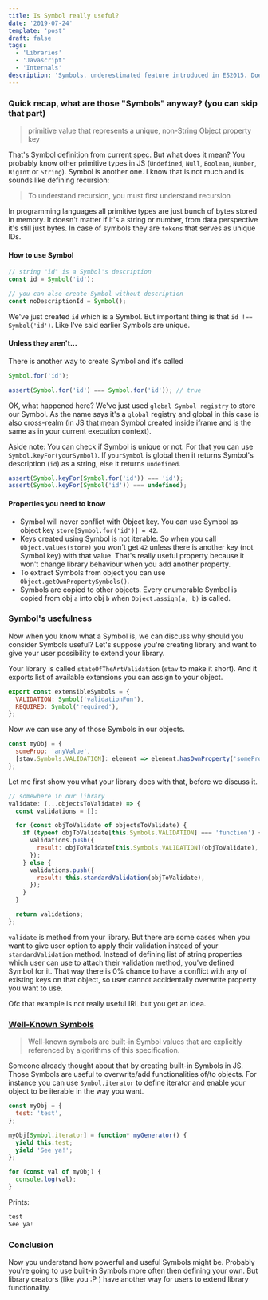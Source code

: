 ```yaml
---
title: Is Symbol really useful?
date: '2019-07-24'
template: 'post'
draft: false
tags:
  - 'Libraries'
  - 'Javascript'
  - 'Internals'
description: 'Symbols, underestimated feature introduced in ES2015. Does it have any other purpose than interview questions?'
---
```


### Quick recap, what are those "Symbols" anyway? (you can skip that part)

> primitive value that represents a unique, non-String Object property key

That's Symbol definition from current [spec](http://www.ecma-international.org/ecma-262/#sec-symbol-value). But what does it mean? You probably know other primitive types in JS (`Undefined`, `Null`, `Boolean`, `Number`, `BigInt` or `String`). Symbol is another one. I know that is not much and is sounds like defining recursion:

> To understand recursion, you must first understand recursion

In programming languages all primitive types are just bunch of bytes stored in memory. It doesn't matter if it's a string or number, from data perspective it's still just bytes. In case of symbols they are `tokens` that serves as unique IDs.

#### How to use Symbol

```javascript
// string "id" is a Symbol's description
const id = Symbol('id');

// you can also create Symbol without description
const noDescriptionId = Symbol();
```

We've just created `id` which is a Symbol. But important thing is that `id !== Symbol('id')`. Like I've said earlier Symbols are unique.

#### Unless they aren't...

There is another way to create Symbol and it's called

```javascript
Symbol.for('id');

assert(Symbol.for('id') === Symbol.for('id')); // true
```

OK, what happened here? We've just used `global Symbol registry` to store our Symbol. As the name says it's a `global` registry and global in this case is also cross-realm (in JS that mean Symbol created inside iframe and is the same as in your current execution context).

Aside note: You can check if Symbol is unique or not. For that you can use `Symbol.keyFor(yourSymbol)`. If `yourSymbol` is global then it returns Symbol's description (`id`) as a string, else it returns `undefined`.

```javascript
assert(Symbol.keyFor(Symbol.for('id')) === 'id');
assert(Symbol.keyFor(Symbol('id')) === undefined);
```

#### Properties you need to know

- Symbol will never conflict with Object key. You can use Symbol as object key `store[Symbol.for('id')] = 42`.
- Keys created using Symbol is not iterable. So when you call `Object.values(store)` you won't get `42` unless there is another key (not Symbol key) with that value. That's really useful property because it won't change library behaviour when you add another property.
- To extract Symbols from object you can use `Object.getOwnPropertySymbols()`.
- Symbols are copied to other objects. Every enumerable Symbol is copied from obj `a` into obj `b` when `Object.assign(a, b)` is called.

### Symbol's usefulness

Now when you know what a Symbol is, we can discuss why should you consider Symbols useful? Let's suppose you're creating library and want to give your user possibility to extend your library.

Your library is called `stateOfTheArtValidation` (`stav` to make it short). And it exports list of available extensions you can assign to your object.

```javascript
export const extensibleSymbols = {
  VALIDATION: Symbol('validationFun'),
  REQUIRED: Symbol('required'),
};
```

Now we can use any of those Symbols in our objects.

```javascript
const myObj = {
  someProp: 'anyValue',
  [stav.Symbols.VALIDATION]: element => element.hasOwnProperty('someProp'),
};
```

Let me first show you what your library does with that, before we discuss it.

```javascript
// somewhere in our library
validate: (...objectsToValidate) => {
  const validations = [];

  for (const objToValidate of objectsToValidate) {
    if (typeof objToValidate[this.Symbols.VALIDATION] === 'function') {
      validations.push({
        result: objToValidate[this.Symbols.VALIDATION](objToValidate),
      });
    } else {
      validations.push({
        result: this.standardValidation(objToValidate),
      });
    }
  }

  return validations;
};
```

`validate` is method from your library. But there are some cases when you want to give user option to apply their validation instead of your `standardValidation` method. Instead of defining list of string properties which user can use to attach their validation method, you've defined Symbol for it. That way there is 0% chance to have a conflict with any of existing keys on that object, so user cannot accidentally overwrite property you want to use.

Ofc that example is not really useful IRL but you get an idea.

### [Well-Known Symbols](https://tc39.es/ecma262/#sec-well-known-symbols)

> Well-known symbols are built-in Symbol values that are explicitly referenced by algorithms of this specification.

Someone already thought about that by creating built-in Symbols in JS. Those Symbols are useful to overwrite/add functionalities of/to objects. For instance you can use `Symbol.iterator` to define iterator and enable your object to be iterable in the way you want.

```javascript
const myObj = {
  test: 'test',
};

myObj[Symbol.iterator] = function* myGenerator() {
  yield this.test;
  yield 'See ya!';
};

for (const val of myObj) {
  console.log(val);
}
```

Prints:

```javascript
test
See ya!
```

### Conclusion

Now you understand how powerful and useful Symbols might be. Probably you're going to use built-in Symbols more often then defining your own. But library creators (like you :P ) have another way for users to extend library functionality.
